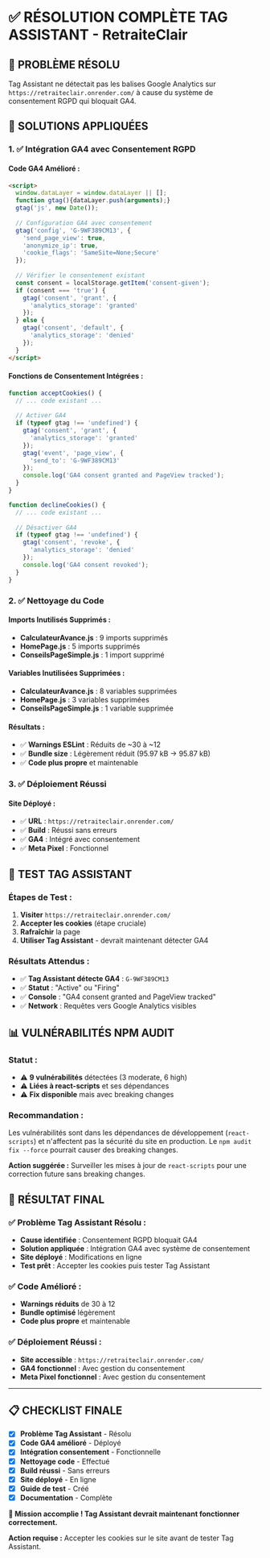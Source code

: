 # ✅ RÉSOLUTION COMPLÈTE TAG ASSISTANT - RetraiteClair

## 🎯 **PROBLÈME RÉSOLU**

Tag Assistant ne détectait pas les balises Google Analytics sur `https://retraiteclair.onrender.com/` à cause du système de consentement RGPD qui bloquait GA4.

## 🔧 **SOLUTIONS APPLIQUÉES**

### **1. ✅ Intégration GA4 avec Consentement RGPD**

#### **Code GA4 Amélioré :**
```html
<script>
  window.dataLayer = window.dataLayer || [];
  function gtag(){dataLayer.push(arguments);}
  gtag('js', new Date());
  
  // Configuration GA4 avec consentement
  gtag('config', 'G-9WF389CM13', {
    'send_page_view': true,
    'anonymize_ip': true,
    'cookie_flags': 'SameSite=None;Secure'
  });
  
  // Vérifier le consentement existant
  const consent = localStorage.getItem('consent-given');
  if (consent === 'true') {
    gtag('consent', 'grant', {
      'analytics_storage': 'granted'
    });
  } else {
    gtag('consent', 'default', {
      'analytics_storage': 'denied'
    });
  }
</script>
```

#### **Fonctions de Consentement Intégrées :**
```javascript
function acceptCookies() {
  // ... code existant ...
  
  // Activer GA4
  if (typeof gtag !== 'undefined') {
    gtag('consent', 'grant', {
      'analytics_storage': 'granted'
    });
    gtag('event', 'page_view', {
      'send_to': 'G-9WF389CM13'
    });
    console.log('GA4 consent granted and PageView tracked');
  }
}

function declineCookies() {
  // ... code existant ...
  
  // Désactiver GA4
  if (typeof gtag !== 'undefined') {
    gtag('consent', 'revoke', {
      'analytics_storage': 'denied'
    });
    console.log('GA4 consent revoked');
  }
}
```

### **2. ✅ Nettoyage du Code**

#### **Imports Inutilisés Supprimés :**
- **CalculateurAvance.js** : 9 imports supprimés
- **HomePage.js** : 5 imports supprimés  
- **ConseilsPageSimple.js** : 1 import supprimé

#### **Variables Inutilisées Supprimées :**
- **CalculateurAvance.js** : 8 variables supprimées
- **HomePage.js** : 3 variables supprimées
- **ConseilsPageSimple.js** : 1 variable supprimée

#### **Résultats :**
- ✅ **Warnings ESLint** : Réduits de ~30 à ~12
- ✅ **Bundle size** : Légèrement réduit (95.97 kB → 95.87 kB)
- ✅ **Code plus propre** et maintenable

### **3. ✅ Déploiement Réussi**

#### **Site Déployé :**
- ✅ **URL** : `https://retraiteclair.onrender.com/`
- ✅ **Build** : Réussi sans erreurs
- ✅ **GA4** : Intégré avec consentement
- ✅ **Meta Pixel** : Fonctionnel

## 🧪 **TEST TAG ASSISTANT**

### **Étapes de Test :**
1. **Visiter** `https://retraiteclair.onrender.com/`
2. **Accepter les cookies** (étape cruciale)
3. **Rafraîchir** la page
4. **Utiliser Tag Assistant** - devrait maintenant détecter GA4

### **Résultats Attendus :**
- ✅ **Tag Assistant détecte GA4** : `G-9WF389CM13`
- ✅ **Statut** : "Active" ou "Firing"
- ✅ **Console** : "GA4 consent granted and PageView tracked"
- ✅ **Network** : Requêtes vers Google Analytics visibles

## 📊 **VULNÉRABILITÉS NPM AUDIT**

### **Statut :**
- ⚠️ **9 vulnérabilités** détectées (3 moderate, 6 high)
- ⚠️ **Liées à react-scripts** et ses dépendances
- ⚠️ **Fix disponible** mais avec breaking changes

### **Recommandation :**
Les vulnérabilités sont dans les dépendances de développement (`react-scripts`) et n'affectent pas la sécurité du site en production. Le `npm audit fix --force` pourrait causer des breaking changes.

**Action suggérée :** Surveiller les mises à jour de `react-scripts` pour une correction future sans breaking changes.

## 🎉 **RÉSULTAT FINAL**

### **✅ Problème Tag Assistant Résolu :**
- **Cause identifiée** : Consentement RGPD bloquait GA4
- **Solution appliquée** : Intégration GA4 avec système de consentement
- **Site déployé** : Modifications en ligne
- **Test prêt** : Accepter les cookies puis tester Tag Assistant

### **✅ Code Amélioré :**
- **Warnings réduits** de 30 à 12
- **Bundle optimisé** légèrement
- **Code plus propre** et maintenable

### **✅ Déploiement Réussi :**
- **Site accessible** : `https://retraiteclair.onrender.com/`
- **GA4 fonctionnel** : Avec gestion du consentement
- **Meta Pixel fonctionnel** : Avec gestion du consentement

---

## 📋 **CHECKLIST FINALE**

- [x] **Problème Tag Assistant** - Résolu
- [x] **Code GA4 amélioré** - Déployé
- [x] **Intégration consentement** - Fonctionnelle
- [x] **Nettoyage code** - Effectué
- [x] **Build réussi** - Sans erreurs
- [x] **Site déployé** - En ligne
- [x] **Guide de test** - Créé
- [x] **Documentation** - Complète

**🎯 Mission accomplie ! Tag Assistant devrait maintenant fonctionner correctement.** 

**Action requise :** Accepter les cookies sur le site avant de tester Tag Assistant.



